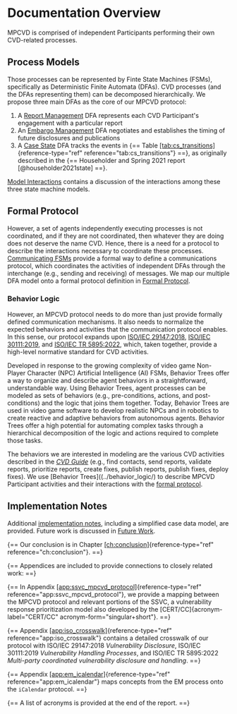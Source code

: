 # Documentation Overview

MPCVD is comprised of independent Participants performing their own CVD-related processes.

## Process Models

Those processes can be represented by Finte State Machines (FSMs), specifically as Deterministic Finite Automata (DFAs).
CVD processes (and the DFAs representing them) can be decomposed hierarchically. 
We propose three main DFAs as the core of our MPCVD protocol:

1.  A [Report Management](../process_models/rm) DFA represents each CVD Participant's engagement with a particular report
2.  An [Embargo Management](../process_models/em) DFA negotiates and establishes the timing of future disclosures and publications
3.  A [Case State](../process_models/cs) DFA tracks the events in {== Table [\[tab:cs_transitions\]](#tab:cs_transitions){reference-type="ref"
    reference="tab:cs_transitions"} ==}, as originally described in the {== Householder and Spring 2021 report [@householder2021state] ==}.

[Model Interactions](../process_models/model_interactions) contains a discussion of the interactions
among these three state machine models.

## Formal Protocol

However, a set of agents independently executing processes is not coordinated, and if they are not coordinated, 
then whatever they are doing does not deserve the name CVD.
Hence, there is a need for a protocol to describe the interactions necessary to coordinate these processes.
[Communicating FSMs](https://doi.org/10.1145/322374.322380) provide a formal way to define a communications protocol, which coordinates the activities of 
independent DFAs through the interchange (e.g., sending and receiving) of messages.
We map our multiple DFA model onto a formal protocol definition in [Formal Protocol](../reference/formal_protocol).

### Behavior Logic 

However, an MPCVD
protocol needs to do more than just provide formally defined
communication mechanisms. It also needs to normalize the expected
behaviors and activities that the communication protocol enables. In
this sense, our protocol expands upon
[ISO/IEC 29147:2018](https://www.iso.org/standard/72311.html), 
[ISO/IEC 30111:2019](https://www.iso.org/standard/69725.html),
and
[ISO/IEC TR 5895:2022](https://www.iso.org/standard/81807.html),
which, taken together, provide a high-level normative standard for CVD activities.

Developed in response to the growing complexity of video game
Non-Player Character (NPC) Artificial Intelligence (AI) FSMs, Behavior Trees
offer a way to organize and describe agent behaviors in a
straightforward, understandable way. Using Behavior Trees, agent
processes can be modeled as sets of behaviors (e.g., pre-conditions,
actions, and post-conditions) and the logic that joins them together.
Today, Behavior Trees are used in video game software to develop
realistic NPCs and in robotics to create reactive and adaptive behaviors from autonomous
agents. Behavior Trees offer a high potential for automating complex
tasks through a hierarchical decomposition of the logic and actions
required to complete those tasks.

The behaviors we are interested in modeling are the various
CVD activities described in the [*CVD Guide*](https://vuls.cert.org/confluence/display/CVD) (e.g., find contacts, send
reports, validate reports, prioritize reports, create fixes, publish
reports, publish fixes, deploy fixes).
We use [Behavior Trees]((../behavior_logic/) to describe MPCVD Participant activities and their interactions with
the [formal protocol](../reference/formal_protocol).

## Implementation Notes

Additional [implementation notes](../topics/implementation_notes), including a simplified case data model, are provided.
Future work is discussed in [Future Work](../topics/future_work).

{== Our conclusion is in Chapter
[\[ch:conclusion\]](#ch:conclusion){reference-type="ref"
reference="ch:conclusion"}. ==}

{== Appendices are included to provide connections to closely related work: ==}

{== In Appendix
[\[app:ssvc_mpcvd_protocol\]](#app:ssvc_mpcvd_protocol){reference-type="ref"
reference="app:ssvc_mpcvd_protocol"}, we provide a mapping between the
MPCVD protocol
and relevant portions of the SSVC, a vulnerability response prioritization
model also developed by the [CERT/CC]{acronym-label="CERT/CC"
acronym-form="singular+short"}. ==}

{== Appendix
[\[app:iso_crosswalk\]](#app:iso_crosswalk){reference-type="ref"
reference="app:iso_crosswalk"} contains a detailed crosswalk of our
protocol with ISO/IEC 29147:2018 *Vulnerability Disclosure*, ISO/IEC
30111:2019 *Vulnerability Handling Processes*, and ISO/IEC TR 5895:2022
*Multi-party coordinated vulnerability disclosure and handling*. ==}

{== Appendix [\[app:em_icalendar\]](#app:em_icalendar){reference-type="ref"
reference="app:em_icalendar"} maps concepts from the
EM process onto the
`iCalendar` protocol.
==}

{== A list of acronyms is provided at the end of the report. ==}


